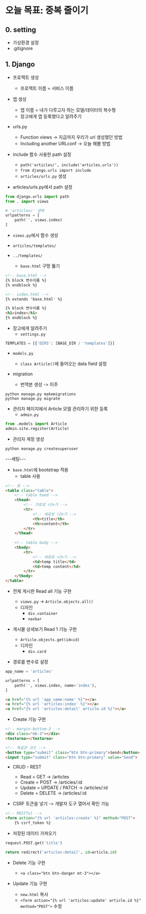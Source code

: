 # 오늘 목표: 중복 줄이기

## 0. setting

- 가상환경 설정
- .gitignore

## 1. Django

- 프로젝트 생성
    - 프로젝트 이름 = 서비스 이름

- 앱 생성
    - 앱 이름 = 내가 다루고자 하는 모델/데이터의 복수형
    - 장고에게 앱 등록했다고 알려주기

- urls.py
    - Function views -> 지금까지 우리가 url 생성했던 방법
    - Including another URLconf -> 오늘 해볼 방법
- include 함수 사용한 path 설정 
    - `path('articles/', include('articles.urls'))`
    - `from django.urls import include`
    - `articles/urls.py` 생성
- articles/urls.py에서 path 설정
```python
from django.urls import path
from . import views

# 'articles/' 생략
urlpatterns = [
    path('', views.index)
]
```

- `views.py`에서 함수 생성

- `articles/templates/`
- `../templates/`
    - `base.html` 구멍 뚫기
```html
<!-- base.html -->
{% block 변수이름 %}
{% endblock %}

<!-- index.html -->
{% extends 'base.html' %}

{% block 변수이름 %}
<h1>index</h1>
{% endblock %}
```
- 장고에게 알려주기
    - `settings.py`
```python
TEMPLATES = [{'DIRS': [BASE_DIR / 'templates']}]
```
- `models.py`
    - `class Article()`에 들어오는 data field 설정

- migration
    - 번역본 생성 -> 이주
```shell
python manage.py makemigrations
python manage.py migrate
```

- 관리자 페이지에서 Article 모델 관리하기 위한 등록 
    - `admin.py`
```python
from .models import Article
admin.site.register(Article)
```

- 관리자 계정 생성
```shell
python manage.py createsuperuser
```

---세팅---

- `base.html`에 bootstrap 적용
    - table 사용
```html
<!-- 표 -->
<table class="table">
    <!-- table haed -->
    <thead>
        <!-- 가로로 나누기 -->
        <tr>
            <!-- 세로로 나누기 -->
            <th>title</th>
            <th>content</th>
        </tr>
    </thead> 
    
    <!-- table body -->
    <tbody>
        <tr>
            <!-- 세로로 나누기 -->
            <td>temp title</td>
            <td>temp content</td>
        </tr>
    </tbody>
</table>
```

- 전체 게시판 Read all 기능 구현
    - `views.py` -> `Article.objects.all()`
    - 디자인
        - `div.container`
        - `navbar`

- 게시물 상세보기 Read 1 기능 구현
    - `Article.objects.get(id=id)`
    - 디자인
        - `div.card`

- 경로를 변수로 설정
```python
app_name = 'articles'

urlpatterns = [
    path('', views.index, name='index'),
]
```
```html
<a href="{% url 'app_name:name' %}"></a>
<a href="{% url 'articles:index' %}"></a>
<a href="{% url 'articles:detail' article.id %}"></a>
```

- Create 기능 구현
```html
<!-- margin-bottom-3 -->
<div class="mb-3"></div>
<textarea></textarea>

<!-- 똑같은 코드 -->
<button type="submit" class="btn btn-primary">Send</button>
<input type="submit" class="btn btn-primary" value="Send">
```

- CRUD - REST
    - Read = GET -> /articles
    - Create = POST -> /articles/:id
    - Update = UPDATE / PATCH -> /articles/:id
    - Delete = DELETE -> /articles/:id

- CSRF 토큰을 넣기 -> 개발자 도구 열어서 확인 가능
```html
<!-- RESTful -->
<form action="{% url 'articles:create' %}" method="POST">
    {% csrf_token %}
```

- 저장된 데이터 가져오기
```python
request.POST.get('title')

return redirect('articles:detail', id=article.id)
```

- Delete 기능 구현
    - `<a class="btn btn-danger mt-3"></a>`

- Update 기능 구현
    - `new.html` 복사
    - `<form action="{% url 'articles:update' article.id %}" method="POST">` 수정